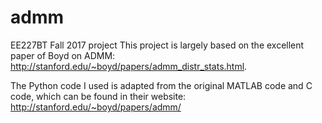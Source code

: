 # admm
EE227BT Fall 2017 project
This project is largely based on the excellent paper of Boyd on ADMM:
http://stanford.edu/~boyd/papers/admm_distr_stats.html.

The Python code I used is adapted from the original MATLAB code and C code, which can be found in their website:
http://stanford.edu/~boyd/papers/admm/
